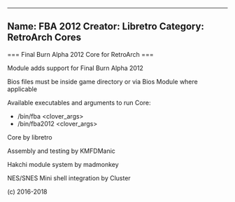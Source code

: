 -----------------------
Name: FBA 2012 
Creator: Libretro
Category: RetroArch Cores
-----------------------
=== Final Burn Alpha 2012 Core for RetroArch ===

Module adds support for Final Burn Alpha 2012

Bios files must be inside game directory or via Bios Module where applicable

Available executables and arguments to run Core:
- /bin/fba <rom> <clover_args>
- /bin/fba2012 <rom> <clover_args>

Core by libretro

Assembly and testing by KMFDManic

Hakchi module system by madmonkey

NES/SNES Mini shell integration by Cluster

(c) 2016-2018
